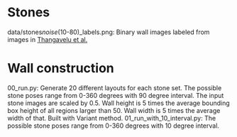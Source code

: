 # Stones

data/stones*noise*(10-80)\_labels.png: Binary wall images labeled from images in [Thangavelu et al.](https://ieeexplore.ieee.org/stamp/stamp.jsp?tp=&arnumber=8460562)

# Wall construction

00_run.py: Generate 20 different layouts for each stone set. The possible stone poses range from 0-360 degrees with 90 degree interval. The input stone images are scaled by 0.5. Wall height is 5 times the average bounding box height of all regions larger than 50. Wall width is 5 times the average width of that. Built with Variant method.
01_run_with_10_interval.py: The possible stone poses range from 0-360 degrees with 10 degree interval.
